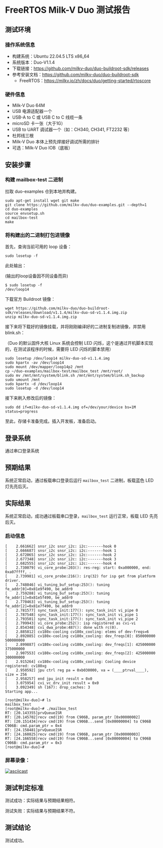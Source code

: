 # FreeRTOS Milk-V Duo 测试报告

## 测试环境

### 操作系统信息

* 构建系统：Ubuntu 22.04.5 LTS x86_64
* 系统版本：Duo-V1.1.4
* 下载链接：https://github.com/milkv-duo/duo-buildroot-sdk/releases
* 参考安装文档：https://github.com/milkv-duo/duo-buildroot-sdk
  * FreeRTOS：https://milkv.io/zh/docs/duo/getting-started/rtoscore

### 硬件信息

* Milk-V Duo 64M
* USB 电源适配器一个
* USB-A to C 或 USB C to C 线缆一条
* microSD 卡一张（大于1G）
* USB to UART 调试器一个（如：CH340, CH341, FT2232 等）
* 杜邦线三根
* Milk-V Duo 本体上预先焊接好调试所需的排针
* 可选：Milk-V Duo IOB（底板）

## 安装步骤

### 构建 mailbox-test 二进制

拉取 duo-examples 仓到本地并构建。

```shell
sudo apt-get install wget git make
git clone https://github.com/milkv-duo/duo-examples.git --depth=1
cd duo-examples
source envsetup.sh
cd mailbox-test
make
```

### 将构建出的二进制打包进镜像

首先，查询当前可用的 loop 设备：

```shell
sudo losetup -f
```

此处输出：

(输出的loop设备因不同设备而异)

```shell
$ sudo losetup -f
/dev/loop14
```

下载官方 Buildroot 镜像：

```shell
wget https://github.com/milkv-duo/duo-buildroot-sdk/releases/download/v1.1.4/milkv-duo-sd-v1.1.4.img.zip
unzip milkv-duo-sd-v1.1.4.img.zip
```

接下来将下载好的镜像挂载，并将刚刚编译好的二进制复制进镜像，并禁用blink.sh：

（Duo 的默认固件大核 Linux 系统会控制 LED 闪烁，这个是通过开机脚本实现的，在测试该程序的时候，需要将 LED 闪烁的脚本禁用）

```shell
sudo losetup /dev/loop14 milkv-duo-sd-v1.1.4.img
sudo kpartx -av /dev/loop14
sudo mount /dev/mapper/loop14p2 /mnt
cp ~/duo-examples/mailbox-test/mailbox_test /mnt/root/
sudo mv /mnt/mnt/system/blink.sh /mnt/mnt/system/blink.sh_backup
sudo umount /mnt
sudo kpartx -d /dev/loop14
sudo losetup -d /dev/loop14
```

接下来刷入修改后的镜像：

```shell
sudo dd if=milkv-duo-sd-v1.1.4.img of=/dev/your/device bs=1M status=progress
```

至此，存储卡准备完成。插入开发板，准备启动。

## 登录系统

通过串口登录系统

## 预期结果

系统正常启动，通过板载串口登录后运行 `mailbox_test` 二进制，板载蓝色 LED 灯先亮后灭。

## 实际结果

系统正常启动，成功通过板载串口登录，`mailbox_test` 运行正常，板载 LED 先亮后灭。

### 启动信息

```shell
[    2.661662] snsr_i2c snsr_i2c: i2c:-------hook 0                   
[    2.666687] snsr_i2c snsr_i2c: i2c:-------hook 1                  
[    2.672065] snsr_i2c snsr_i2c: i2c:-------hook 2                   
[    2.677348] snsr_i2c snsr_i2c: i2c:-------hook 3                   
[    2.682555] snsr_i2c snsr_i2c: i2c:-------hook 4                   
[    2.730079] vi_core_probe:203(): res-reg: start: 0xa000000, end: 0xa07ffff, .
[    2.739981] vi_core_probe:216(): irq(32) for isp get from platform driver.   
[    2.748046] vi_tuning_buf_setup:253(): tuning fe_addr[0]=0x81e9f490, be_addr0
[    2.759288] vi_tuning_buf_setup:253(): tuning fe_addr[1]=0x81e5f490, be_addr0
[    2.770463] vi_tuning_buf_setup:253(): tuning fe_addr[2]=0x81e7f490, be_addr0
[    2.781577] sync_task_init:177(): sync_task_init vi_pipe 0         
[    2.787548] sync_task_init:177(): sync_task_init vi_pipe 1         
[    2.793501] sync_task_init:177(): sync_task_init vi_pipe 2         
[    2.799943] vi_core_probe:252(): isp registered as cvi-vi          
[    2.854348] cvi_dwa_probe:487(): done with rc(0).                   
[    2.885812] cv180x-cooling cv180x_cooling: elems of dev-freqs=6     
[    2.892085] cv180x-cooling cv180x_cooling: dev_freqs[0]: 850000000 500000000 
[    2.899887] cv180x-cooling cv180x_cooling: dev_freqs[1]: 425000000 375000000 
[    2.907553] cv180x-cooling cv180x_cooling: dev_freqs[2]: 425000000 300000000 
[    2.915264] cv180x-cooling cv180x_cooling: Cooling device registered: cv180xg
[    2.950592] jpu ctrl reg pa = 0xb030000, va = (____ptrval____), size = 256   
[    2.958257] end jpu_init result = 0x0                               
[    3.075954] cvi_vc_drv_init result = 0x0                           
[    3.092349] sh (167): drop_caches: 3                                         
Starting app... 
                                                                       
[root@milkv-duo]~# ls                                                 
mailbox_test                                                           
[root@milkv-duo]~# ./mailbox_test                                    
RT: [20.143355]prvQueueISR                                            
RT: [20.145702]recv cmd(19) from C906B, param_ptr [0x00000002]         
RT: [20.151434]recv cmd(19) from C906B...send [0x00000004] to C906B   
C906B: cmd.param_ptr = 0x4                                             
RT: [24.158481]prvQueueISR                                            
RT: [24.160825]recv cmd(19) from C906B, param_ptr [0x00000003]         
RT: [24.166558]recv cmd(19) from C906B...send [0x00000004] to C906B   
C906B: cmd.param_ptr = 0x3                                             
[root@milkv-duo]~# 
```

### 屏幕录像：

[![asciicast](https://asciinema.org/a/fvzKYovafxRJfwMNilUDot5Yg.svg)](https://asciinema.org/a/fvzKYovafxRJfwMNilUDot5Yg)

## 测试判定标准

测试成功：实际结果与预期结果相符。

测试失败：实际结果与预期结果不符。

## 测试结论

测试成功。